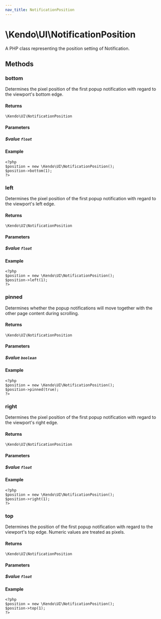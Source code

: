 ```yaml
---
nav_title: NotificationPosition
---
```


# \Kendo\UI\NotificationPosition

A PHP class representing the position setting of Notification.


## Methods

### bottom
Determines the pixel position of the first popup notification with regard to the viewport's bottom edge.

#### Returns
`\Kendo\UI\NotificationPosition`

#### Parameters

##### $value `float`



#### Example 
    <?php
    $position = new \Kendo\UI\NotificationPosition();
    $position->bottom(1);
    ?>

### left
Determines the pixel position of the first popup notification with regard to the viewport's left edge.

#### Returns
`\Kendo\UI\NotificationPosition`

#### Parameters

##### $value `float`



#### Example 
    <?php
    $position = new \Kendo\UI\NotificationPosition();
    $position->left(1);
    ?>

### pinned
Determines whether the popup notifications will move together with the other page content during scrolling.

#### Returns
`\Kendo\UI\NotificationPosition`

#### Parameters

##### $value `boolean`



#### Example 
    <?php
    $position = new \Kendo\UI\NotificationPosition();
    $position->pinned(true);
    ?>

### right
Determines the pixel position of the first popup notification with regard to the viewport's right edge.

#### Returns
`\Kendo\UI\NotificationPosition`

#### Parameters

##### $value `float`



#### Example 
    <?php
    $position = new \Kendo\UI\NotificationPosition();
    $position->right(1);
    ?>

### top
Determines the position of the first popup notification with regard to the viewport's top edge. Numeric values are treated as pixels.

#### Returns
`\Kendo\UI\NotificationPosition`

#### Parameters

##### $value `float`



#### Example 
    <?php
    $position = new \Kendo\UI\NotificationPosition();
    $position->top(1);
    ?>

